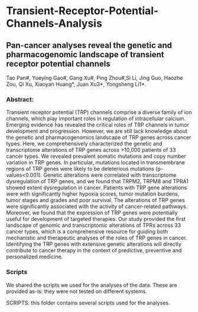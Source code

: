 # Transient-Receptor-Potential-Channels-Analysis

## Pan-cancer analyses reveal the genetic and pharmacogenomic landscape of transient receptor potential channels

Tao Pan#, Yueying Gao#, Gang Xu#, Ping Zhou#,Si Li, Jing Guo, Haozhe Zou, Qi Xu, Xiaoyan Huang*, Juan Xu3*, Yongsheng Li1*.

### Abstract: 
Transient receptor potential (TRP) channels comprise a diverse family of ion channels, which play important roles in regulation of intracellular calcium. Emerging evidence has revealed the critical roles of TRP channels in tumor development and progression. However, we are still lack knowledge about the genetic and pharmacogenomics landscape of TRP genes across cancer types. Here, we comprehensively characterized the genetic and transcriptome alterations of TRP genes across >10,000 patients of 33 cancer types. We revealed prevalent somatic mutations and copy number variation in TRP genes. In particular, mutations located in transmembrane regions of TRP genes were likely to be deleterious mutations (p-values<0.001). Genetic alterations were correlated with transcriptome dysregulation of TRP genes, and we found that TRPM2, TRPM8 and TPRA1 showed extent dysregulation in cancer. Patients with TRP gene alterations were with significantly higher hypoxia scores, tumor mutation burdens, tumor stages and grades and poor survival. The alterations of TRP genes were significantly associated with the activity of cancer-related pathways. Moreover, we found that the expression of TRP genes were potentially useful for development of targeted therapies. Our study provided the first landscape of genomic and transcriptomic alterations of TPRs across 33 cancer types, which is a comprehensive resource for guiding both mechanistic and therapeutic analyses of the roles of TRP genes in cancer. Identifying the TRP genes with extensive genetic alterations will directly contribute to cancer therapy in the context of predictive, preventive and personalized medicine.

### Scripts
We shared the scripts we used for the analyses of the data. These are provided as-is: they were not tested on different systems.

SCRIPTS: this folder contains several scripts used for the analyses.
